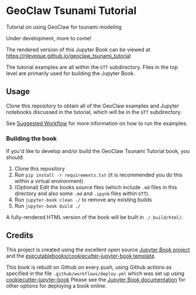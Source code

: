 # GeoClaw Tsunami Tutorial

Tutorial on using GeoClaw for tsunami modeling

Under development, more to come! 

The rendered version of this Jupyter Book can be viewed at
https://rjleveque.github.io/geoclaw_tsunami_tutorial

The tutorial examples are all within the `GTT` subdirectory. Files in the
top level are primarily used for building the Jupyter Book.

## Usage

Clone this repository to obtain all of the GeoClaw examples and
Jupyter notebooks discussed in the tutorial, which will be in the `GTT`
subdirectory.

See [Suggested Workflow](https://rjleveque.github.io/geoclaw_tsunami_tutorial/markdown/workflow.html)
for more information on how to run the examples.

### Building the book

If you'd like to develop and/or build the GeoClaw Tsunami Tutorial book, you should:

1. Clone this repository
2. Run `pip install -r requirements.txt` (it is recommended you do this within a
   virtual environment)
3. (Optional) Edit the books source files (which include `.md` files in this
   directory and also some `.md` and `.ipynb` files within `GTT`).
4. Run `jupyter-book clean ./` to remove any existing builds
5. Run `jupyter-book build ./`

A fully-rendered HTML version of the book will be built in `./_build/html/`.


## Credits

This project is created using the excellent open source [Jupyter Book project](https://jupyterbook.org/) and the [executablebooks/cookiecutter-jupyter-book template](https://github.com/executablebooks/cookiecutter-jupyter-book).

This book is rebuilt on Github on every push, using Github actions as
specified in the file `.github/workflows/deploy.yml` which was
set up using [cookiecutter-jupyter-book](https://github.com/executablebooks/cookiecutter-jupyter-book) 
Please see the [Jupyter Book documentation](https://jupyterbook.org/publish/web.html) for other options
for deploying a book online.
